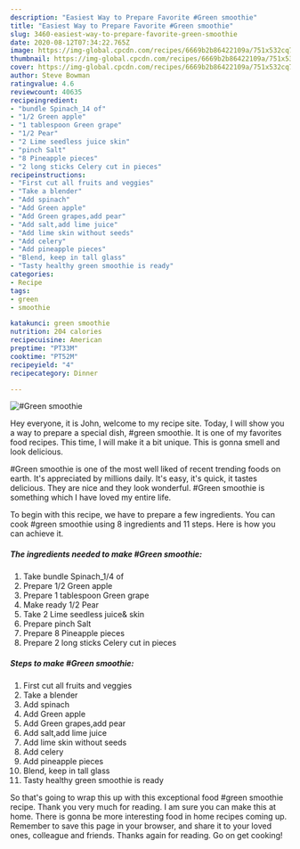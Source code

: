 ```yaml
---
description: "Easiest Way to Prepare Favorite #Green smoothie"
title: "Easiest Way to Prepare Favorite #Green smoothie"
slug: 3460-easiest-way-to-prepare-favorite-green-smoothie
date: 2020-08-12T07:34:22.765Z
image: https://img-global.cpcdn.com/recipes/6669b2b86422109a/751x532cq70/green-smoothie-recipe-main-photo.jpg
thumbnail: https://img-global.cpcdn.com/recipes/6669b2b86422109a/751x532cq70/green-smoothie-recipe-main-photo.jpg
cover: https://img-global.cpcdn.com/recipes/6669b2b86422109a/751x532cq70/green-smoothie-recipe-main-photo.jpg
author: Steve Bowman
ratingvalue: 4.6
reviewcount: 40635
recipeingredient:
- "bundle Spinach_14 of"
- "1/2 Green apple"
- "1 tablespoon Green grape"
- "1/2 Pear"
- "2 Lime seedless juice skin"
- "pinch Salt"
- "8 Pineapple pieces"
- "2 long sticks Celery cut in pieces"
recipeinstructions:
- "First cut all fruits and veggies"
- "Take a blender"
- "Add spinach"
- "Add Green apple"
- "Add Green grapes,add pear"
- "Add salt,add lime juice"
- "Add lime skin without seeds"
- "Add celery"
- "Add pineapple pieces"
- "Blend, keep in tall glass"
- "Tasty healthy green smoothie is ready"
categories:
- Recipe
tags:
- green
- smoothie

katakunci: green smoothie 
nutrition: 204 calories
recipecuisine: American
preptime: "PT33M"
cooktime: "PT52M"
recipeyield: "4"
recipecategory: Dinner

---
```



![#Green smoothie](https://img-global.cpcdn.com/recipes/6669b2b86422109a/751x532cq70/green-smoothie-recipe-main-photo.jpg)

Hey everyone, it is John, welcome to my recipe site. Today, I will show you a way to prepare a special dish, #green smoothie. It is one of my favorites food recipes. This time, I will make it a bit unique. This is gonna smell and look delicious.

#Green smoothie is one of the most well liked of recent trending foods on earth. It's appreciated by millions daily. It's easy, it's quick, it tastes delicious. They are nice and they look wonderful. #Green smoothie is something which I have loved my entire life.




To begin with this recipe, we have to prepare a few ingredients. You can cook #green smoothie using 8 ingredients and 11 steps. Here is how you can achieve it.

<!--inarticleads1-->

##### The ingredients needed to make #Green smoothie:

1. Take bundle Spinach_1/4 of
1. Prepare 1/2 Green apple
1. Prepare 1 tablespoon Green grape
1. Make ready 1/2 Pear
1. Take 2 Lime seedless juice&amp; skin
1. Prepare pinch Salt
1. Prepare 8 Pineapple pieces
1. Prepare 2 long sticks Celery cut in pieces




<!--inarticleads2-->

##### Steps to make #Green smoothie:

1. First cut all fruits and veggies
1. Take a blender
1. Add spinach
1. Add Green apple
1. Add Green grapes,add pear
1. Add salt,add lime juice
1. Add lime skin without seeds
1. Add celery
1. Add pineapple pieces
1. Blend, keep in tall glass
1. Tasty healthy green smoothie is ready




So that's going to wrap this up with this exceptional food #green smoothie recipe. Thank you very much for reading. I am sure you can make this at home. There is gonna be more interesting food in home recipes coming up. Remember to save this page in your browser, and share it to your loved ones, colleague and friends. Thanks again for reading. Go on get cooking!
